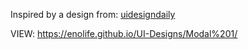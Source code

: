 Inspired by a design from: [uidesigndaily](https://uidesigndaily.com/posts/sketch-modal-discount-day-1061)


VIEW: https://enolife.github.io/UI-Designs/Modal%201/
